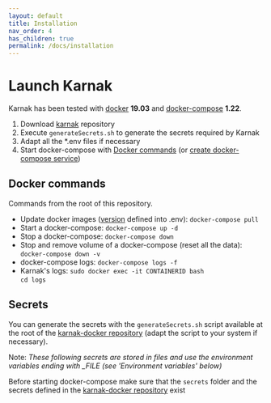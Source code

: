 ```yaml
---
layout: default
title: Installation
nav_order: 4
has_children: true
permalink: /docs/installation
---
```


# Launch Karnak

Karnak has been tested with [docker](https://docs.docker.com/install/) **19.03** and [docker-compose](https://docs.docker.com/compose/install/) **1.22**.

1. Download [karnak](https://github.com/OsiriX-Foundation/karnak-docker) repository
2. Execute `generateSecrets.sh` to generate the secrets required by Karnak
3. Adapt all the *.env files if necessary
4. Start docker-compose with [Docker commands](#docker-commands) (or [create docker-compose service](installation/service)) 

## Docker commands

Commands from the root of this repository.

* Update docker images ([version](https://hub.docker.com/r/osirixfoundation/karnak/tags) defined into .env): `docker-compose pull`
* Start a docker-compose: `docker-compose up -d`
* Stop a docker-compose: `docker-compose down`
* Stop and remove volume of a docker-compose (reset all the data): `docker-compose down -v`
* docker-compose logs: `docker-compose logs -f`
* Karnak's logs: `sudo docker exec -it CONTAINERID bash`     
`cd logs`

## Secrets

You can generate the secrets with the `generateSecrets.sh` script available at the root of the [karnak-docker repository](https://github.com/OsiriX-Foundation/karnak-docker) (adapt the script to your system if necessary).

Note: *These following secrets are stored in files and use the environment variables ending with _FILE (see 'Environment variables' below)*

Before starting docker-compose make sure that the `secrets` folder and the secrets defined in the [karnak-docker repository](https://github.com/OsiriX-Foundation/karnak-docker#secrets) exist

